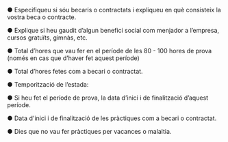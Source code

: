● Especifiqueu si sóu becaris o contractats i expliqueu en què consisteix la vostra beca o
contracte.

● Explique si heu gaudit d’algun benefici social com menjador a l’empresa, cursos
gratuïts, gimnàs, etc.

● Total d’hores que vau fer en el període de les 80 - 100 hores de prova (només en cas
que d’haver fet aquest període)

● Total d’hores fetes com a becari o contractat.

● Temporització de l’estada:

● Si heu fet el període de prova, la data d’inici i de finalització d’aquest període.

● Data d'inici i de finalització de les pràctiques com a becari o contractat.

● Dies que no vau fer pràctiques per vacances o malaltia.

